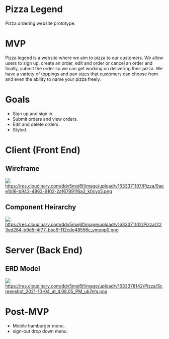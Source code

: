 # Pizza Legend
Pizza ordering website prototype.

# MVP
Pizza legend is a website where we aim to pizza to our customers. We allow users to sign up, create an order, edit and order or cancel an order and finally, submit the order so we can get working on delivering their pizza. We have a variety of toppings and pan sizes that customers can choose from and even the ability to name your pizza freely.

# Goals
* Sign up and sign in.
* Submit orders and view orders.
* Edit and delete orders.
* Styled.

# Client (Front End)
## Wireframe

![](https://res.cloudinary.com/ddv5mxj6f/image/upload/v1633371107/Pizza/9aee1b16-b943-4863-9102-2af6789116a3_k0cvo5.png)
https://res.cloudinary.com/ddv5mxj6f/image/upload/v1633371107/Pizza/9aee1b16-b943-4863-9102-2af6789116a3_k0cvo5.png

## Component Heirarchy

![](https://res.cloudinary.com/ddv5mxj6f/image/upload/v1633371102/Pizza/223ed284-b9d5-4f77-bbc9-112cde48556c_vmopp0.png)
https://res.cloudinary.com/ddv5mxj6f/image/upload/v1633371102/Pizza/223ed284-b9d5-4f77-bbc9-112cde48556c_vmopp0.png


# Server (Back End)
## ERD Model

![](https://res.cloudinary.com/ddv5mxj6f/image/upload/v1633378142/Pizza/Screenshot_2021-10-04_at_4.08.05_PM_ub7nhj.png)
https://res.cloudinary.com/ddv5mxj6f/image/upload/v1633378142/Pizza/Screenshot_2021-10-04_at_4.08.05_PM_ub7nhj.png


# Post-MVP 

* Mobile hamburger menu.
* sign-out drop down menu. 

